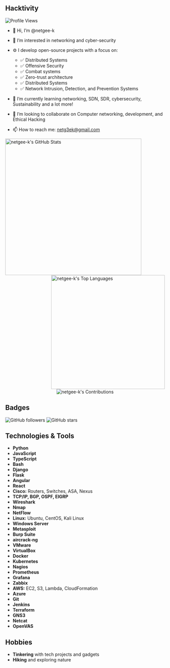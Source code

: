 ## Hacktivity

![Profile Views](https://komarev.com/ghpvc/?username=netgee-k&color=0ff54c)

- 👋 Hi, I’m @netgee-k
- 👀 I’m interested in networking and cyber-security
- ⚙️ I develop open-source projects with a focus on:
  - ✅ Distributed Systems
  - ✅ Offensive Security
  - ✅ Combat systems
  - ✅ Zero-trust architecture
  - ✅ Distributed  Systems
  - ✅ Network Intrusion, Detection, and Prevention Systems

- 🌱 I’m currently learning networking, SDN, SDR, cybersecurity, Sustainability and a lot more!
- 💞️ I’m looking to collaborate on Computer networking, development,  and Ethical Hacking
- 📫 How to reach me: [netg3ek@gmail.com](mailto:netg3ek@gmail.com)

<!-- GitHub Stats -->
<img align="left" width="430" height="auto" alt="netgee-k's GitHub Stats" src="https://github-readme-stats.vercel.app/api?username=netgee-k&hide_border=true&title_color=0ff54c&icon_color=0ff54c&text_color=c9d1d9&bg_color=0d1117&show_icons=true&count_private=true&include_all_commits=true">

<!-- Top Languages -->
<img align="right" width="359" height="auto" alt="netgee-k's Top Languages" src="https://github-readme-stats.vercel.app/api/top-langs/?username=netgee-k&hide_border=true&title_color=0ff54c&icon_color=0ff54c&text_color=c9d1d9&bg_color=0d1117&layout=compact">

<!-- Centered Contribution Stats -->
<p align="center">
  <img alt="netgee-k's Contributions" src="https://github-contribution-stats.vercel.app/api/?username=netgee-k&show_icons=true&hide_border=true&title_color=0ff54c&icon_color=0ff54c&text_color=c9d1d9&bg_color=0d1117">
</p>

## Badges

![GitHub followers](https://img.shields.io/github/followers/netgee-k?style=social&color=0ff54c)
![GitHub stars](https://img.shields.io/github/stars/netgee-k?style=social&color=0ff54c)

## Technologies & Tools

- **Python**
- **JavaScript**
- **TypeScript**
- **Bash**
- **Django**
- **Flask**
- **Angular**
- **React**
- **Cisco:** Routers, Switches, ASA, Nexus
- **TCP/IP, BGP, OSPF, EIGRP**
- **Wireshark**
- **Nmap**
- **NetFlow**
- **Linux:** Ubuntu, CentOS, Kali Linux
- **Windows Server**
- **Metasploit**
- **Burp Suite**
- **aircrack-ng**
- **VMware**
- **VirtualBox**
- **Docker**
- **Kubernetes**
- **Nagios**
- **Prometheus**
- **Grafana**
- **Zabbix**
- **AWS:** EC2, S3, Lambda, CloudFormation
- **Azure**
- **Git**
- **Jenkins**
- **Terraform**
- **GNS3**
- **Netcat**
- **OpenVAS**

## Hobbies

- **Tinkering** with tech projects and gadgets
- **Hiking** and exploring nature

<!---
netgee-k/netgee-k is a ✨ special ✨ repository because its `README.md` (this file) appears on your GitHub profile.
You can click the Preview link to take a look at your changes.
--->
